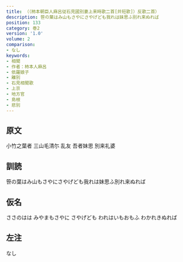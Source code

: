 ```yaml
---
title: （（柿本朝臣人麻呂従石見國別妻上来時歌二首[并短歌]）反歌二首）
description: 笹の葉はみ山もさやにさやげども我れは妹思ふ別れ来ぬれば
position: 133
category: 巻2
version: '1.0'
volume: 2
comparison:
- なし
keywords:
- 相聞
- 作者：柿本人麻呂
- 依羅娘子
- 離別
- 石見相聞歌
- 上京
- 地方官
- 島根
- 悲別
---
```


## 原文

小竹之葉者 三山毛清尓 乱友 吾者妹思 別来礼婆

## 訓読

笹の葉はみ山もさやにさやげども我れは妹思ふ別れ来ぬれば

## 仮名

ささのはは みやまもさやに さやげども われはいもおもふ わかれきぬれば

## 左注

なし
